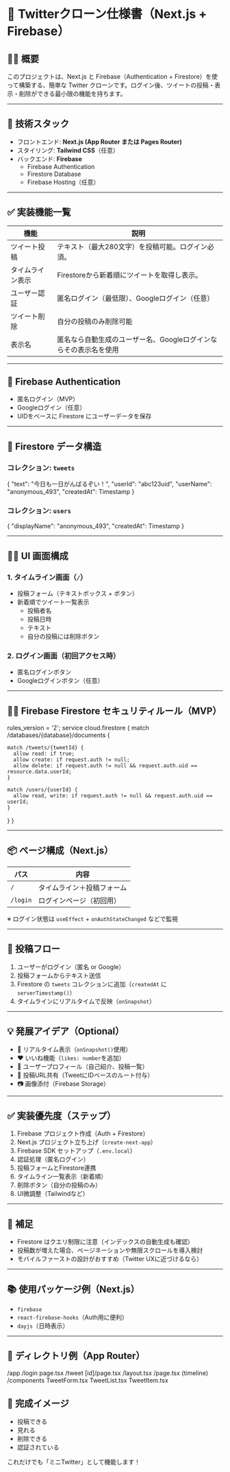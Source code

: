 # 📘 Twitterクローン仕様書（Next.js + Firebase）

## 🧑‍💻 概要

このプロジェクトは、Next.js と Firebase（Authentication + Firestore）を使って構築する、簡単な Twitter クローンです。ログイン後、ツイートの投稿・表示・削除ができる最小限の機能を持ちます。

---

## 🔧 技術スタック

- フロントエンド: **Next.js (App Router または Pages Router)**
- スタイリング: **Tailwind CSS**（任意）
- バックエンド: **Firebase**
  - Firebase Authentication
  - Firestore Database
  - Firebase Hosting（任意）

---

## ✅ 実装機能一覧

| 機能           | 説明                                                                 |
|----------------|----------------------------------------------------------------------|
| ツイート投稿   | テキスト（最大280文字）を投稿可能。ログイン必須。                   |
| タイムライン表示 | Firestoreから新着順にツイートを取得し表示。                         |
| ユーザー認証   | 匿名ログイン（最低限）、Googleログイン（任意）                       |
| ツイート削除   | 自分の投稿のみ削除可能                                               |
| 表示名         | 匿名なら自動生成のユーザー名、Googleログインならその表示名を使用     |

---

## 🔐 Firebase Authentication

- 匿名ログイン（MVP）
- Googleログイン（任意）
- UIDをベースに Firestore にユーザーデータを保存

---

## 🧱 Firestore データ構造

### コレクション: `tweets`

<javascript>
{
  "text": "今日も一日がんばるぞい！",
  "userId": "abc123uid",
  "userName": "anonymous_493",
  "createdAt": Timestamp
}
</javascript>

### コレクション: `users`

<javascript>
{
  "displayName": "anonymous_493",
  "createdAt": Timestamp
}
</javascript>

---

## 🧑‍🎨 UI 画面構成

### 1. タイムライン画面（`/`）

- 投稿フォーム（テキストボックス + ボタン）
- 新着順でツイート一覧表示
  - 投稿者名
  - 投稿日時
  - テキスト
  - 自分の投稿には削除ボタン

### 2. ログイン画面（初回アクセス時）

- 匿名ログインボタン
- Googleログインボタン（任意）

---

## 🧑‍💻 Firebase Firestore セキュリティルール（MVP）

<javascript>
rules_version = '2';
service cloud.firestore {
  match /databases/{database}/documents {

    match /tweets/{tweetId} {
      allow read: if true;
      allow create: if request.auth != null;
      allow delete: if request.auth != null && request.auth.uid == resource.data.userId;
    }

    match /users/{userId} {
      allow read, write: if request.auth != null && request.auth.uid == userId;
    }
  }
}
</javascript>

---

## 📦 ページ構成（Next.js）

| パス       | 内容                     |
|------------|--------------------------|
| `/`        | タイムライン＋投稿フォーム |
| `/login`   | ログインページ（初回用）   |

※ ログイン状態は `useEffect` + `onAuthStateChanged` などで監視

---

## 🔄 投稿フロー

1. ユーザーがログイン（匿名 or Google）
2. 投稿フォームからテキスト送信
3. Firestore の `tweets` コレクションに追加（`createdAt` に `serverTimestamp()`）
4. タイムラインにリアルタイムで反映（`onSnapshot`）

---

## 💡 発展アイデア（Optional）

- 🔄 リアルタイム表示（`onSnapshot()`使用）
- ❤️ いいね機能（`likes: number`を追加）
- 🧵 ユーザープロフィール（自己紹介、投稿一覧）
- 🔗 投稿URL共有（TweetにIDベースのルート付与）
- 📷 画像添付（Firebase Storage）

---

## ✅ 実装優先度（ステップ）

1. Firebase プロジェクト作成（Auth + Firestore）
2. Next.js プロジェクト立ち上げ（`create-next-app`）
3. Firebase SDK セットアップ（`.env.local`）
4. 認証処理（匿名ログイン）
5. 投稿フォームとFirestore連携
6. タイムライン一覧表示（新着順）
7. 削除ボタン（自分の投稿のみ）
8. UI微調整（Tailwindなど）

---

## 📝 補足

- Firestore はクエリ制限に注意（インデックスの自動生成も確認）
- 投稿数が増えた場合、ページネーションや無限スクロールを導入検討
- モバイルファーストの設計がおすすめ（Twitter UXに近づけるなら）

---

## 📚 使用パッケージ例（Next.js）

- `firebase`
- `react-firebase-hooks`（Auth用に便利）
- `dayjs`（日時表示）

---

## 📁 ディレクトリ例（App Router）

/app
/login
page.tsx
/tweet
[id]/page.tsx
/layout.tsx
/page.tsx (timeline)
/components
TweetForm.tsx
TweetList.tsx
TweetItem.tsx

## 🎉 完成イメージ

- 投稿できる  
- 見れる  
- 削除できる  
- 認証されている  

これだけでも「ミニTwitter」として機能します！
